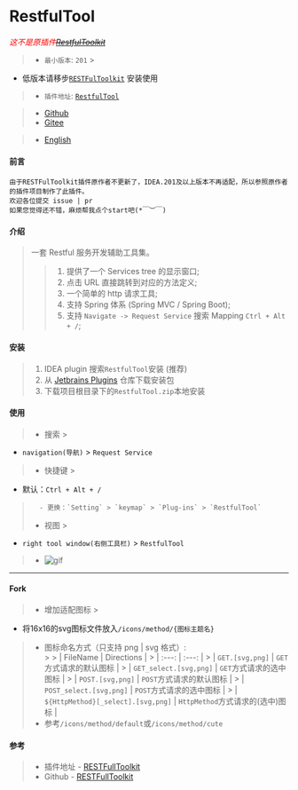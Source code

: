 # RestfulTool

<em style="color: red">这不是原插件[~~RestfulToolkit~~]()</u></em>

> - `最小版本`: `201`
    >
* 低版本请移步[`RESTFulToolkit`](https://plugins.jetbrains.com/plugin/10292-restfultoolkit) 安装使用
> - `插件地址`: [`RestfulTool`](https://plugins.jetbrains.com/plugin/14280-restfultool)

> + [Github](https://github.com/ZhangYuanSheng1217/RestfulTool)
> + [Gitee](https://gitee.com/zys981029/RestfulTool)

> - [English](./README.md)

#### 前言

    由于RESTFulToolkit插件原作者不更新了，IDEA.201及以上版本不再适配，所以参照原作者的插件项目制作了此插件。
    欢迎各位提交 issue | pr
    如果您觉得还不错，麻烦帮我点个start吧(*￣︶￣)

#### 介绍

> 一套 Restful 服务开发辅助工具集。
>> 1. 提供了一个 Services tree 的显示窗口;
>> 2. 点击 URL 直接跳转到对应的方法定义;
>> 3. 一个简单的 http 请求工具;
>> 4. 支持 Spring 体系 (Spring MVC / Spring Boot);
>> 5. 支持 `Navigate -> Request Service` 搜索 Mapping `Ctrl + Alt + /`;

#### 安装

> 1. IDEA plugin 搜索`RestfulTool`安装 (推荐)
> 2. 从 [Jetbrains Plugins](https://plugins.jetbrains.com/plugin/14280-restfultool/versions) 仓库下载安装包
> 3. 下载项目根目录下的`RestfulTool.zip`本地安装

#### 使用

> * 搜索
    >
- `navigation(导航)` > `Request Service`
>   - 快捷键
      >
- 默认：`Ctrl + Alt + /`
>       - 更换：`Setting` > `keymap` > `Plug-ins` > `RestfulTool`
> * 视图
    >
- `right tool window(右侧工具栏)` > `RestfulTool`
> - ![gif](src/main/resources/tips/images/tip.gif)

****

#### Fork

> - 增加适配图标
    >
- 将16x16的svg图标文件放入`/icons/method/{图标主题名}`
>   - 图标命名方式（只支持 png | svg 格式）:<br/>
      >
      >       | FileName | Directions |
      >       | :---: | :---: |
      >       | `GET.[svg,png]`                    | `GET`方式请求的默认图标          |
      >       | `GET_select.[svg,png]`             | `GET`方式请求的选中图标          |
      >       | `POST.[svg,png]`                   | `POST`方式请求的默认图标         |
      >       | `POST_select.[svg,png]`            | `POST`方式请求的选中图标         |
      >       | `${HttpMethod}[_select].[svg,png]` | `HttpMethod`方式请求的(选中)图标 |
>   - 参考`/icons/method/default`或`/icons/method/cute`

#### 参考

> + 插件地址 - [RESTFullToolkit](https://plugins.jetbrains.com/plugin/10292-restfultoolkit/)
> + Github - [RESTFullToolkit](https://github.com/mrmanzhaow/RestfulToolkit)
